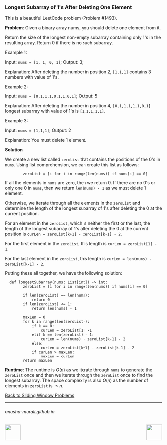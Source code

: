 ### Longest Subarray of 1's After Deleting One Element

This is a beautiful LeetCode problem (Problem #1493).

**Problem**: Given a binary array nums, you should delete one element from it.

Return the size of the longest non-empty subarray containing only 1's in the resulting array. 
Return 0 if there is no such subarray.

Example 1:

Input: `nums = [1, 1, 0, 1]`; Output: 3;

Explanation: After deleting the number in position 2, `[1,1,1]` contains 3 numbers with value of 1's.

Example 2:

Input: `nums = [0,1,1,1,0,1,1,0,1]`; Output: 5

Explanation: After deleting the number in position 4, `[0,1,1,1,1,1,0,1]` longest subarray with value of 1's is `[1,1,1,1,1]`.

Example 3:

Input: `nums = [1,1,1]`; Output: 2

Explanation: You must delete 1 element.

**Solution**

We create a new list called `zeroList` that contains the positions of the 0's in `nums`. Using list comprehension, we can create this list as follows:
```
        zeroList = [i for i in range(len(nums)) if nums[i] == 0]
```
If all the elements in `nums` are zero, then we return 0. If there are no 0's or only one 0 in `nums`, then we return `len(nums) - 1` as we must delete 1 element.

Otherwise, we iterate through all the elements in the `zeroList` and determine the length of the longest subarray of 1's after deleting the 0 at the current position. 

For an element in the `zeroList`, which is neither the first or the last, the length of the longest subarray of 1's after deleting the 0 at the current position is `curLen = zeroList[k+1] - zeroList[k-1] - 2`. 

For the first element in the `zeroList`, this length is `curLen = zeroList[1] - 1`.

For the last element in the `zeroList`, this length is `curLen = len(nums) - zeroList[k-1] - 2`.

Putting these all together, we have the following solution:

```
  def longestSubarray(nums: List[int]) -> int:
        zeroList = [i for i in range(len(nums)) if nums[i] == 0]

        if len(zeroList) == len(nums):
            return 0
        if len(zeroList) <= 1:
            return len(nums) - 1

        maxLen = 0
        for k in range(len(zeroList)):
            if k == 0:
                curLen = zeroList[1] -1
            elif k == len(zeroList) - 1:
                curLen = len(nums) - zeroList[k-1] - 2
            else:
                curLen = zeroList[k+1] - zeroList[k-1] - 2
            if curLen > maxLen:
                maxLen = curLen
        return maxLen
```

**Runtime**: The runtime is $O(n)$ as we iterate through `nums` to generate the `zeroList` once and then we iterate through the `zeroList` once to find the longest subarray. The space complexity is also $O(n)$ as the number of elements in `zeroList` is $\leq n$.

[Back to Sliding Window Problems](./problems.md)

* * *
###### anusha-murali.github.io

<img src="https://github.com/anusha-murali/anusha-murali.github.io/assets/111596338/639243aa-2857-4595-a65a-7852762bb002" width="50" height="50" align="left">

[<img src="https://github.com/user-attachments/assets/989cfb30-4fb8-40f8-a812-8a054869aa32" width="50" height="50" align="right">](../index.md)
